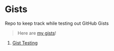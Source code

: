 # Gists
Repo to keep track while testing out GitHub Gists
> Here are [my gists](https://gist.github.com/Rohan-San)!
1. [Gist Testing](https://gist.github.com/Rohan-San/2d84af72f86345d17058c6fa1f2e6ba5)
